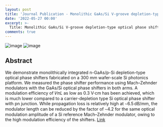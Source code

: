 ```yaml
---
layout: post
title: 'Journal Publication - Monolithic GaAs/Si V-groove depletion-type optical phase shifters integrated in a 300 mm Si photonics platform'
date: '2022-05-27 00:00'
excerpt: >-
  Title: Monolithic GaAs/Si V-groove depletion-type optical phase shifters integrated in a 300 mm Si photonics platform
comments: true
---
```

![image](https://user-images.githubusercontent.com/32427749/170589502-6d96a495-ccb0-4ada-a6ef-97d8e885b7e2.png)
![image](https://user-images.githubusercontent.com/32427749/170589589-3f2e3af7-4587-4475-abb6-a57e6184a78f.png)


## Abstract
We demonstrate monolithically integrated n-GaAs/p-Si depletion-type optical phase shifters fabricated on a 300 mm wafer-scale Si photonics platform. We measured the phase shifter performance using Mach–Zehnder modulators with the GaAs/Si optical phase shifters in both arms. A modulation efficiency of 𝑉𝜋𝐿 as low as 0.3 V·cm has been achieved, which is much lower compared to a carrier-depletion type Si optical phase shifter with pn junction. While propagation loss is relatively high at ∼6.5 dB/mm, the modulator length can be reduced by the factor of ∼4.2 for the same optical modulation amplitude of a Si reference Mach–Zehnder modulator, owing to the high modulation efficiency of the shifters.
[Link](https://opg.optica.org/prj/fulltext.cfm?uri=prj-10-6-1509&id=473215)


